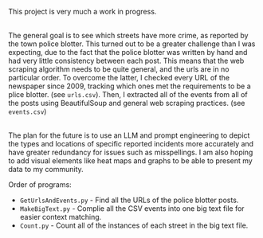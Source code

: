 This project is very much a work in progress. <br><br>

The general goal is to see which streets have more crime, as reported by the town police blotter. This turned out to be a greater challenge than I was expecting, due to the fact that the police blotter was written by hand and had very little consistency between each post. This means that the web scraping algorithm needs to be quite general, and the urls are in no particular order. To overcome the latter, I checked every URL of the newspaper since 2009, tracking which ones met the requirements to be a plice blotter. (see `urls.csv`). Then, I extracted all of the events from all of the posts using BeautifulSoup and general web scraping practices. (see `events.csv`) <br><br>

The plan for the future is to use an LLM and prompt engineering to depict the types and locations of specific reported incidents more accurately and have greater redundancy for issues such as misspellings. I am also hoping to add visual elements like heat maps and graphs to be able to present my data to my community.

Order of programs:
* `GetUrlsAndEvents.py` - Find all the URLs of the police blotter posts.
* `MakeBigText.py` - Complie all the CSV events into one big text file for easier context matching.
* `Count.py` - Count all of the instances of each street in the big text file.
